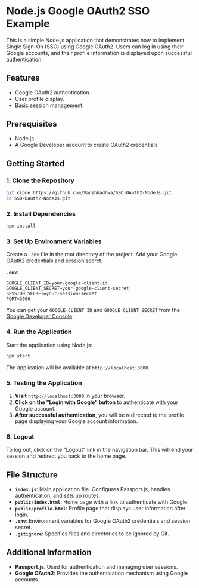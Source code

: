 # Node.js Google OAuth2 SSO Example

This is a simple Node.js application that demonstrates how to implement Single Sign-On (SSO) using Google OAuth2. Users can log in using their Google accounts, and their profile information is displayed upon successful authentication.

## Features

- Google OAuth2 authentication.
- User profile display.
- Basic session management.

## Prerequisites

- Node.js
- A Google Developer account to create OAuth2 credentials

## Getting Started

### 1. Clone the Repository

```bash
git clone https://github.com/VanshWadhwa/SSO-OAuth2-NodeJs.git
cd SSO-OAuth2-NodeJs.git
```

### 2. Install Dependencies

```bash
npm install
```

### 3. Set Up Environment Variables

Create a `.env` file in the root directory of the project. Add your Google OAuth2 credentials and session secret.

**`.env`:**
```env
GOOGLE_CLIENT_ID=your-google-client-id
GOOGLE_CLIENT_SECRET=your-google-client-secret
SESSION_SECRET=your-session-secret
PORT=3000
```

You can get your `GOOGLE_CLIENT_ID` and `GOOGLE_CLIENT_SECRET` from the [Google Developer Console](https://console.developers.google.com/).

### 4. Run the Application

Start the application using Node.js:

```bash
npm start
```

The application will be available at `http://localhost:3000`.

### 5. Testing the Application

1. **Visit** `http://localhost:3000` in your browser.
2. **Click on the "Login with Google" button** to authenticate with your Google account.
3. **After successful authentication**, you will be redirected to the profile page displaying your Google account information.

### 6. Logout

To log out, click on the "Logout" link in the navigation bar. This will end your session and redirect you back to the home page.

## File Structure

- **`index.js`**: Main application file. Configures Passport.js, handles authentication, and sets up routes.
- **`public/index.html`**: Home page with a link to authenticate with Google.
- **`public/profile.html`**: Profile page that displays user information after login.
- **`.env`**: Environment variables for Google OAuth2 credentials and session secret.
- **`.gitignore`**: Specifies files and directories to be ignored by Git.

## Additional Information

- **Passport.js**: Used for authentication and managing user sessions.
- **Google OAuth2**: Provides the authentication mechanism using Google accounts.
